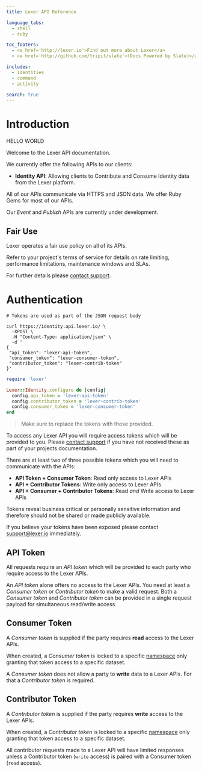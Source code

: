 ```yaml
---
title: Lexer API Reference

language_tabs:
  - shell
  - ruby

toc_footers:
  - <a href='http://lexer.io'>Find out more about Lexer</a>
  - <a href='http://github.com/tripit/slate'>(Docs Powered by Slate)</a>

includes:
  - identities
  - command
  - activity

search: true
---
```


# Introduction

HELLO WORLD

Welcome to the Lexer API documentation.

We currently offer the following APIs to our clients:

- **Identity API**: Allowing clients to Contribute and Consume Identity data from the Lexer platform.

All of our APIs communicate via HTTPS and JSON data. We offer Ruby Gems for most of our APIs.

Our _Event_ and _Publish_ APIs are currently under development.


## Fair Use

Lexer operates a fair use policy on all of its APIs.

Refer to your project's terms of service for details on rate limiting, performance limitations, maintenance windows and SLAs.

For further details please [contact support](mailto:support@lexer.io).


# Authentication

```shell
# Tokens are used as part of the JSON request body

curl https://identity.api.lexer.io/ \
  -XPOST \
  -H "Content-Type: application/json" \
  -d '
{
 "api_token": "lexer-api-token",
 "consumer_token": "lexer-consumer-token",
 "contributor_token": "lexer-contrib-token"
}'
```

```ruby
require 'lexer'

Lexer::Identity.configure do |config|
  config.api_token = 'lexer-api-token'
  config.contributor_token = 'lexer-contrib-token'
  config.consumer_token = 'lexer-consumer-token'
end
```

> Make sure to replace the tokens with those provided.

To access any Lexer API you will require access tokens which will be provided to you. Please [contact support](mailto:support@lexer.io) if you have not received these as part of your projects documentation.

There are at least two of three possible tokens which you will need to communicate with the APIs:

* **API Token + Consumer Token**: Read only access to Lexer APIs
* **API + Contributor Tokens**: Write only access to Lexer APIs
* **API + Consumer + Contributor Tokens**: Read _and_ Write access to Lexer APIs

<aside class="notice">
Tokens reveal business critical or personally sensitive information and therefore should not be shared or made publicly available.

If you believe your tokens have been exposed please contact support@lexer.io immediately.
</aside>


## API Token

All requests require an _API token_ which will be provided to each party who require access to the Lexer APIs.

An _API token_ alone offers no access to the Lexer APIs. You need at least a _Consumer token_ or _Contributor token_ to make a valid request. Both a _Consumer token_ and _Contributor token_ can be provided in a single request payload for simultaneous read/write access.

## Consumer Token

A _Consumer token_ is supplied if the party requires **read** access to the Lexer APIs.

When created, a _Consumer token_ is locked to a specific [namespace](#namespaces) only granting that token access to a specific dataset.

A _Consumer token_ does not allow a party to **write** data to a Lexer APIs. For that a _Contributor token_ is required.

## Contributor Token

A _Contributor token_ is supplied if the party requires **write** access to the Lexer APIs.

When created, a _Contributor token_ is locked to a specific [namespace](#namespaces) only granting that token access to a specific dataset.

<aside class="notice">
All contributor requests made to a Lexer API will have limited responses unless a Contributor token (<code>write</code> access) is paired with a Consumer token (<code>read</code> access).
</aside>

